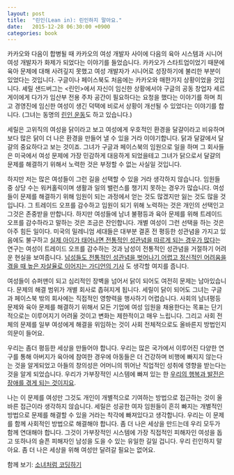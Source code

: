 ```yaml
---
layout: post
title:  "린인(Lean in): 린인하지 말아요."
date:   2015-12-28 06:30:00 +0900
categories: book
---
```


카카오와 다음이 합병될 때 카카오의 여성 개발자 사이에 다음의 육아 시스템과 시니어 여성 개발자가 화제가 되었다는 이야기를 들었습니다. 카카오가 스타트업이었기
때문에 육아 문제에 대해 사려깊지 못했고 여성 개발자가 시니어로 성장하기에 불리한 부분이 있었다는 것입니다. 구글이나 페이스북도 처음에는 카카오와 매한가지
상황이었을 것입니다. 셰릴 샌드버그는 <린인>에서 자신이 임신한 상황에서야 구글의 공동 창업자 세르게이에게 다가가 임산부 전용 주차 공간이 필요하다는 요청을
했다는 이야기를 하며 최고 경영진에 임신한 여성이 생긴 덕택에 비로서 상황이 개선될 수 있었다는 이야기를 합니다.
(그녀는 동명의 [린인 운동](http://leanin.org/)도 하고 있습니다.)

세릴은 고위직의 여성을 닭이라고 보고 여성에게 우호적인 환경을 달걀이라고 비유하며 보다 많은 닭이 더 나은 환경을 만들어 낼 수 있을 거라 이야기합니다. 닭과
달걀에서 달걀의 중요하다고 보는 것이죠. 그녀가 구글과 페이스북의 임원으로 일을 하며 그 회사들은 미국에서 여성 문제에 가장 민감하게 대응하게 되었을테고 그녀가
닭으로서 달걀의 문제를 해결하기 위해서 노력한 것은 부정할 수 없는 사실일 것입니다.

하지만 저는 많은 여성들이 그런 길을 선택할 수 있을 거라 생각하지 않습니다. 임원들 중 상당 수는 워커홀릭이며 생활과 일의 밸런스를 챙기지 못하는 경우가
많습니다. 여성들이 문제를 해결하기 위해 임원이 되는 과정에서 얻는 것도 많겠지만 잃는 것도 많을 것입니다. 그 트레이드 오프를 감수하고 임원이 되기 위해 노력하는
것은 개인의 선택인고 그것은 존중받을 만합니다. 하지만 여성들에 남녀 불평등과 육아 문제를 위해 트레이드 오프를 감수하라고 말하는 것은 조금은 잔인합니다. 개별
여성이 그런 선택을 하는 것은 아주 힘든 일이다. 미국의 밀레니엄 세대들은 대부분 결혼 전 평등한 성관념을 가지고 있음에도 불구하고
[실제 아이가 태어나면 전통적인 성관념을 따르게 되는 경우가 많다](http://www.nytimes.com/2015/07/31/upshot/millennial-men-find-work-and-family-hard-to-balance.html)는 연구는 여성이
트레이드 오프를 감수하는 것과 남성이 전통적인 성관념을 거절하기 어려운 현실을 보여줍니다.
[남성들도 전통적인 성관념을 벗어나기 어렵고 정신적인 어려움을 겪을 때
높은 자살율로 이어지는 가디언의 기사](http://www.theguardian.com/commentisfree/2014/sep/24/men-stand-together-emma-watson-misogyny)
도 생각할 여지를 줍니다.

여성들이 슈퍼맨이 되고 심리적인 장벽을 넘어서 닭이 되어도 여전히 문제는 남아있습니다. 문제의 해결 범위가 개별 회사로 좁혀지게 됩니다. 세릴이 닭이 되어도
그녀는 구글과 페이스북 밖의 회사에는 직접적인 영향력을 행사하기 어렵습니다. 사회의 남녀평등 문제와 육아 문제를 해결하기 위해서 모든 기업에 여성 임원을
채용한다는 목표는 단기적으로는 이루어지기 어려울 것이고 변화는 제한적이고 매우 느립니다. 그리고 사회 전체의 문제를 일부 여성에게 해결을 위임하는 것이 사회
전체적으로도 올바른지 방법인지 의문이 들어요.

우리는 좀더 평등한 세상을 만들어야 합니다. 우리는 많은 국가에서 이루어진 다양한 연구를 통해 아버지가 육아에 참여한 경우에 아동들은 더 건강하며 비행에 빠지지
않는다는 것을 알게되었고 아들의 창의성은 어머니의 뛰어난 직업적인 성취에 영향을 받는다는 것을 알게 되었습니다. 우리가 가부장적인 시스템에 빠져 있는 한
[우리의 행복과 발전은 장애를 겪게 되는 것이지요](http://www.nytimes.com/2015/03/08/opinion/sunday/sheryl-sandberg-adam-grant-how-men-can-succeed-in-the-boardroom-and-the-bedroom.html).

나는 이 문제를 여성만 그것도 개인이 개별적으로 기여하는 방법으로 접근하는 것이 올바른 접근이라 생각하지 않습니다. 세릴은 성공한 여자 임원들이 흔히 빠지는
개별적인 방법으로 문제를 해결할 수 있을 거라는 착각에 빠져있다고 생각합니다. 우리는 이 문제를 함께 사회적인 방법으로 해결해야 합니다. 좀 더 나은 세상을
만드는데 우리 모두가 함께 연대해야 합니다. 그것이 가부장적인 시스템에 가장 직접적인 피해자인 여성을 돕고 또하나의 슬픈 피해자인 남성을 도을 수 있는 유일한
길일 겁니다. 우리 린인하지 말아요. 좀 더 나은 세상을 위해 여성만 달려갈 필요는 없어요.

함께 보기: [소녀처럼 코딩하기](https://medium.com/@cuty_lauren/%EC%86%8C%EB%85%80%EC%B2%98%EB%9F%BC-%EC%BD%94%EB%94%A9%ED%95%98%EA%B8%B0-953e7408ec11#.gxwvv3uyz)
